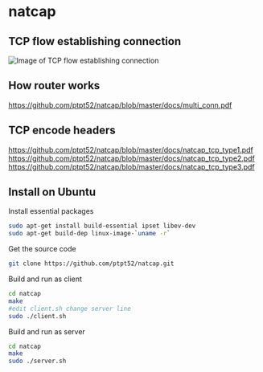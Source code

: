 # natcap

TCP flow establishing connection
--------------------------------

![Image of TCP flow establishing connection](https://raw.githubusercontent.com/ptpt52/natcap/master/natcap_seq.png)


How router works
----------------

https://github.com/ptpt52/natcap/blob/master/docs/multi_conn.pdf

TCP encode headers
------------------

https://github.com/ptpt52/natcap/blob/master/docs/natcap_tcp_type1.pdf
https://github.com/ptpt52/natcap/blob/master/docs/natcap_tcp_type2.pdf
https://github.com/ptpt52/natcap/blob/master/docs/natcap_tcp_type3.pdf

Install on Ubuntu
------------------------------

Install essential packages
```sh
sudo apt-get install build-essential ipset libev-dev
sudo apt-get build-dep linux-image-`uname -r`
```

Get the source code
```sh
git clone https://github.com/ptpt52/natcap.git
```

Build and run as client
```sh
cd natcap
make
#edit client.sh change server line
sudo ./client.sh
```

Build and run as server
```sh
cd natcap
make
sudo ./server.sh
```
